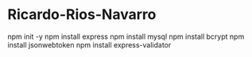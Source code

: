# Ricardo-Rios-Navarro

npm init -y
npm install express
npm install mysql
npm install bcrypt
npm install jsonwebtoken
npm install express-validator
